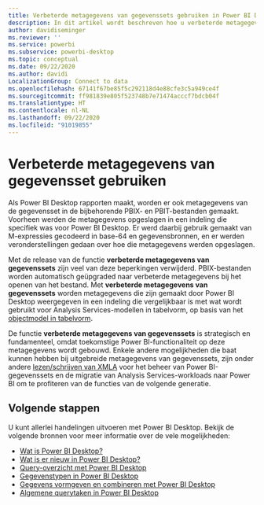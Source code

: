 ```yaml
---
title: Verbeterde metagegevens van gegevenssets gebruiken in Power BI Desktop
description: In dit artikel wordt beschreven hoe u verbeterde metagegevens van gegevenssets in Power BI kunt gebruiken.
author: davidiseminger
ms.reviewer: ''
ms.service: powerbi
ms.subservice: powerbi-desktop
ms.topic: conceptual
ms.date: 09/22/2020
ms.author: davidi
LocalizationGroup: Connect to data
ms.openlocfilehash: 67141f67be85f5c292118d4e88cfe3c5a949ce4f
ms.sourcegitcommit: ff981839e805f523748b7e71474acccf7bdcb04f
ms.translationtype: HT
ms.contentlocale: nl-NL
ms.lasthandoff: 09/22/2020
ms.locfileid: "91019855"
---
```

# <a name="using-enhanced-dataset-metadata"></a>Verbeterde metagegevens van gegevensset gebruiken

Als Power BI Desktop rapporten maakt, worden er ook metagegevens van de gegevensset in de bijbehorende PBIX- en PBIT-bestanden gemaakt. Voorheen werden de metagegevens opgeslagen in een indeling die specifiek was voor Power BI Desktop. Er werd daarbij gebruik gemaakt van M-expressies gecodeerd in base-64 en gegevensbronnen, en er werden veronderstellingen gedaan over hoe die metagegevens werden opgeslagen.

Met de release van de functie **verbeterde metagegevens van gegevenssets** zijn veel van deze beperkingen verwijderd. PBIX-bestanden worden automatisch geüpgraded naar verbeterde metagegevens bij het openen van het bestand. Met **verbeterde metagegevens van gegevenssets** worden metagegevens die zijn gemaakt door Power BI Desktop weergegeven in een indeling die vergelijkbaar is met wat wordt gebruikt voor Analysis Services-modellen in tabelvorm, op basis van het [objectmodel in tabelvorm](/analysis-services/tom/introduction-to-the-tabular-object-model-tom-in-analysis-services-amo).


De functie **verbeterde metagegevens van gegevenssets** is strategisch en fundamenteel, omdat toekomstige Power BI-functionaliteit op deze metagegevens wordt gebouwd. Enkele andere mogelijkheden die baat kunnen hebben bij uitgebreide metagegevens van gegevenssets, zijn onder andere [lezen/schrijven van XMLA](/power-platform-release-plan/2019wave2/business-intelligence/xmla-readwrite) voor het beheer van Power BI-gegevenssets en de migratie van Analysis Services-workloads naar Power BI om te profiteren van de functies van de volgende generatie.


## <a name="next-steps"></a>Volgende stappen

U kunt allerlei handelingen uitvoeren met Power BI Desktop. Bekijk de volgende bronnen voor meer informatie over de vele mogelijkheden:

* [Wat is Power BI Desktop?](../fundamentals/desktop-what-is-desktop.md)
* [Wat is er nieuw in Power BI Desktop?](../fundamentals/desktop-latest-update.md)
* [Query-overzicht met Power BI Desktop](../transform-model/desktop-query-overview.md)
* [Gegevenstypen in Power BI Desktop](desktop-data-types.md)
* [Gegevens vormgeven en combineren met Power BI Desktop](desktop-shape-and-combine-data.md)
* [Algemene querytaken in Power BI Desktop](../transform-model/desktop-common-query-tasks.md)